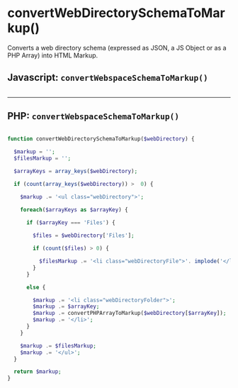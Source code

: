 # convertWebDirectorySchemaToMarkup()
Converts a web directory schema (expressed as JSON, a JS Object or as a PHP Array) into HTML Markup.

## Javascript: `convertWebspaceSchemaToMarkup()`
```js

```

_____

## PHP: `convertWebspaceSchemaToMarkup()`
```php

function convertWebDirectorySchemaToMarkup($webDirectory) {
  
  $markup = '';
  $filesMarkup = '';

  $arrayKeys = array_keys($webDirectory);

  if (count(array_keys($webDirectory)) >  0) {

    $markup .= '<ul class="webDirectory">';

    foreach($arrayKeys as $arrayKey) {

      if ($arrayKey === 'Files') {
      
        $files = $webDirectory['Files'];

        if (count($files) > 0) {

          $filesMarkup .= '<li class="webDirectoryFile">'. implode('</li><li class="webDirectoryFile">', $files).'</li>';
        }
      }

      else {

        $markup .= '<li class="webDirectoryFolder">';
        $markup .= $arrayKey;
        $markup .= convertPHPArrayToMarkup($webDirectory[$arrayKey]);
        $markup .= '</li>';
      }
    }

    $markup .= $filesMarkup;
    $markup .= '</ul>';
  }

  return $markup;
}

```
